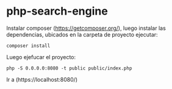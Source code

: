 # php-search-engine



Instalar composer (https://getcomposer.org/), luego instalar las dependencias, ubicados en la carpeta de proyecto ejecutar: 

    composer install
    
 Luego ejefucar el proyecto:
 
    php -S 0.0.0.0:8080 -t public public/index.php


Ir a (https://localhost:8080/)